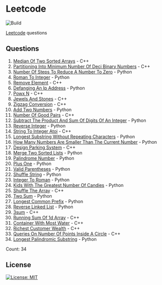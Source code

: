 # Leetcode

![Build](https://github.com/Zeyu-Li/leetcode/workflows/Generate%20MD/badge.svg)

[Leetcode](https://leetcode.com/) questions



## Questions 
 1. [Median Of Two Sorted Arrays](https://leetcode.com/problems/median-of-two-sorted-arrays) - C++ 
 2. [Partitioning Into Minimum Number Of Deci Binary Numbers](https://leetcode.com/problems/partitioning-into-minimum-number-of-deci-binary-numbers) - C++ 
 3. [Number Of Steps To Reduce A Number To Zero](https://leetcode.com/problems/number-of-steps-to-reduce-a-number-to-zero) - Python 
 4. [Roman To Integer](https://leetcode.com/problems/roman-to-integer) - Python 
 5. [Remove Element](https://leetcode.com/problems/remove-element) - C++ 
 6. [Defanging An Ip Address](https://leetcode.com/problems/defanging-an-ip-address) - Python 
 7. [Powx N](https://leetcode.com/problems/powx-n) - C++ 
 8. [Jewels And Stones](https://leetcode.com/problems/jewels-and-stones) - C++ 
 9. [Zigzag Conversion](https://leetcode.com/problems/zigzag-conversion) - C++ 
 10. [Add Two Numbers](https://leetcode.com/problems/add-two-numbers) - Python 
 11. [Number Of Good Pairs](https://leetcode.com/problems/number-of-good-pairs) - C++ 
 12. [Subtract The Product And Sum Of Digits Of An Integer](https://leetcode.com/problems/subtract-the-product-and-sum-of-digits-of-an-integer) - Python 
 13. [Reverse Integer](https://leetcode.com/problems/reverse-integer) - Python 
 14. [String To Integer Atoi](https://leetcode.com/problems/string-to-integer-atoi) - C++ 
 15. [Longest Substring Without Repeating Characters](https://leetcode.com/problems/longest-substring-without-repeating-characters) - Python 
 16. [How Many Numbers Are Smaller Than The Current Number](https://leetcode.com/problems/how-many-numbers-are-smaller-than-the-current-number) - Python 
 17. [Design Parking System](https://leetcode.com/problems/design-parking-system) - C++ 
 18. [Merge Two Sorted Lists](https://leetcode.com/problems/merge-two-sorted-lists) - Python 
 19. [Palindrome Number](https://leetcode.com/problems/palindrome-number) - Python 
 20. [Plus One](https://leetcode.com/problems/plus-one) - Python 
 21. [Valid Parentheses](https://leetcode.com/problems/valid-parentheses) - Python 
 22. [Shuffle String](https://leetcode.com/problems/shuffle-string) - Python 
 23. [Integer To Roman](https://leetcode.com/problems/integer-to-roman) - Python 
 24. [Kids With The Greatest Number Of Candies](https://leetcode.com/problems/kids-with-the-greatest-number-of-candies) - Python 
 25. [Shuffle The Array](https://leetcode.com/problems/shuffle-the-array) - C++ 
 26. [Two Sum](https://leetcode.com/problems/two-sum) - Python 
 27. [Longest Common Prefix](https://leetcode.com/problems/longest-common-prefix) - Python 
 28. [Reverse Linked List](https://leetcode.com/problems/reverse-linked-list) - Python 
 29. [3sum](https://leetcode.com/problems/3sum) - C++ 
 30. [Running Sum Of 1d Array](https://leetcode.com/problems/running-sum-of-1d-array) - C++ 
 31. [Container With Most Water](https://leetcode.com/problems/container-with-most-water) - C++ 
 32. [Richest Customer Wealth](https://leetcode.com/problems/richest-customer-wealth) - C++ 
 33. [Queries On Number Of Points Inside A Circle](https://leetcode.com/problems/queries-on-number-of-points-inside-a-circle) - C++ 
 34. [Longest Palindromic Substring](https://leetcode.com/problems/longest-palindromic-substring) - Python 

Count: 34


## License

[![License: MIT](https://img.shields.io/badge/License-MIT-blue.svg)](https://opensource.org/licenses/MIT)